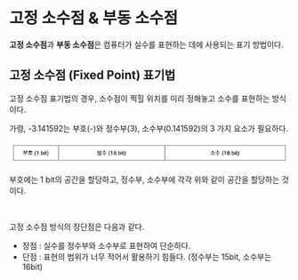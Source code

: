 # 고정 소수점 & 부동 소수점

<b>고정 소수점</b>과 <b>부동 소수점</b>은 컴퓨터가 실수를 표현하는 데에 사용되는 표기 방법이다.

## 고정 소수점 (Fixed Point) 표기법

고정 소수점 표기법의 경우, 소수점이 찍힐 위치를 미리 정해놓고 소수를 표현하는 방식이다.

가령, -3.141592는 부호(-)와 정수부(3), 소수부(0.141592)의 3 가지 요소가 필요하다.

<img src="./image/fixed_point.png" alt="고정소수점 그림" width="600" />

부호에는 1 bit의 공간을 할당하고, 정수부, 소수부에 각각 위와 같이 공간을 할당하는 것이다.

<br>

고정 소수점 방식의 장단점은 다음과 같다.

* 장점 : 실수를 정수부와 소수부로 표현하여 단순하다.
* 단점 : 표현의 범위가 너무 적어서 활용하기 힘들다. (정수부는 15bit, 소수부는 16bit)